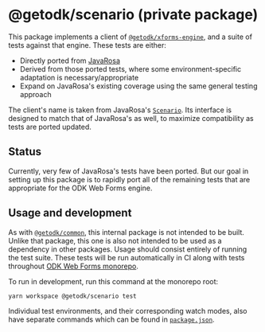 # @getodk/scenario (private package)

This package implements a client of
[`@getodk/xforms-engine`](../xforms-engine/), and a suite of tests against that
engine. These tests are either:

- Directly ported from [JavaRosa](https://github.com/getodk/javarosa)
- Derived from those ported tests, where some environment-specific adaptation is necessary/appropriate
- Expand on JavaRosa's existing coverage using the same general testing approach

The client's name is taken from JavaRosa's [`Scenario`](https://github.com/getodk/javarosa/blob/master/src/test/java/org/javarosa/core/test/Scenario.java). Its interface is designed to match that of JavaRosa's as well, to maximize compatibility as tests are ported updated.

## Status

Currently, very few of JavaRosa's tests have been ported. But our goal in setting up this package is to rapidly port all of the remaining tests that are appropriate for the ODK Web Forms engine.

## Usage and development

As with [`@getodk/common`](../common/), this internal package is not intended to
be built. Unlike that package, this one is also not intended to be used as a
dependency in other packages. Usage should consist entirely of running the test
suite. These tests will be run automatically in CI along with tests throughout
[ODK Web Forms monorepo](../../).

To run in development, run this command at the monorepo root:

```sh
yarn workspace @getodk/scenario test
```

Individual test environments, and their corresponding watch modes, also have separate commands which can be found in [`package.json`](./package.json).
